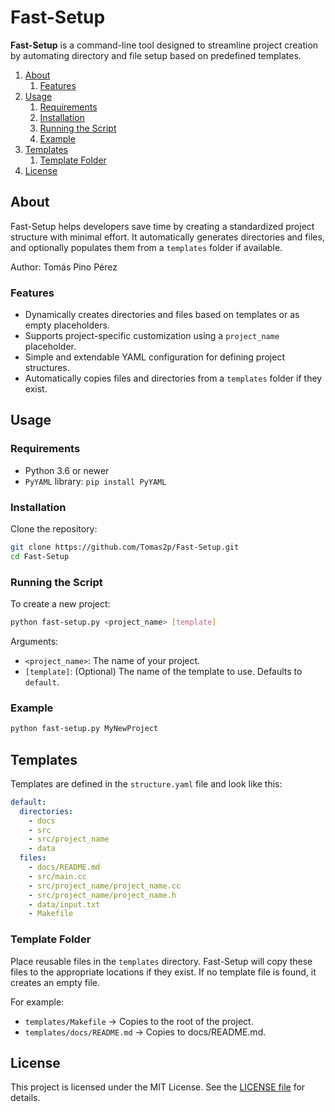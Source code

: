 # Fast-Setup

**Fast-Setup** is a command-line tool designed to streamline project creation by automating directory and file setup based on predefined templates.

1. [About](#about)
   1. [Features](#features)
2. [Usage](#usage)
   1. [Requirements](#requirements)
   2. [Installation](#installation)
   3. [Running the Script](#running-the-script)
   4. [Example](#example)
3. [Templates](#templates)
   1. [Template Folder](#template-folder)
4. [License](#license)

## About

Fast-Setup helps developers save time by creating a standardized project structure with minimal effort. It automatically generates directories and files, and optionally populates them from a `templates` folder if available.

Author: Tomás Pino Pérez
### Features

- Dynamically creates directories and files based on templates or as empty placeholders.
- Supports project-specific customization using a `project_name` placeholder.
- Simple and extendable YAML configuration for defining project structures.
- Automatically copies files and directories from a `templates` folder if they exist.

## Usage
### Requirements

- Python 3.6 or newer
- `PyYAML` library: `pip install PyYAML`

### Installation

Clone the repository:

```bash
git clone https://github.com/Tomas2p/Fast-Setup.git
cd Fast-Setup
```

### Running the Script

To create a new project:
```bash
python fast-setup.py <project_name> [template]
```

Arguments:
- `<project_name>`: The name of your project.
- `[template]`: (Optional) The name of the template to use. Defaults to `default`.

### Example

```bash
python fast-setup.py MyNewProject
```

## Templates

Templates are defined in the `structure.yaml` file and look like this:
```yaml
default:
  directories:
    - docs
    - src
    - src/project_name
    - data
  files:
    - docs/README.md
    - src/main.cc
    - src/project_name/project_name.cc
    - src/project_name/project_name.h
    - data/input.txt
    - Makefile

```

### Template Folder

Place reusable files in the `templates` directory. Fast-Setup will copy these files to the appropriate locations if they exist. If no template file is found, it creates an empty file.

For example:
- `templates/Makefile` → Copies to the root of the project.
- `templates/docs/README.md` → Copies to docs/README.md.

## License

This project is licensed under the MIT License. See the [LICENSE file](../LICENSE) for details.